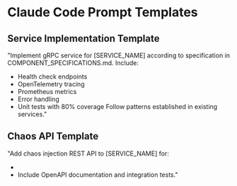 # Claude Code Prompt Templates

## Service Implementation Template
"Implement gRPC service for [SERVICE_NAME] according to specification in 
COMPONENT_SPECIFICATIONS.md. Include:
- Health check endpoints
- OpenTelemetry tracing  
- Prometheus metrics
- Error handling
- Unit tests with 80% coverage
Follow patterns established in existing services."

## Chaos API Template
"Add chaos injection REST API to [SERVICE_NAME] for:
- [FAILURE_MODE_1]: [DESCRIPTION]
- [FAILURE_MODE_2]: [DESCRIPTION]
Include OpenAPI documentation and integration tests."